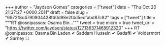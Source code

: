 
+++
author = "Jaydson Gomes"
categories = ["tweet"]
date = "Thu Oct 20 21:37:27 +0000 2011"
draft = false
slug = "6972f8c4790804428f40d98e2f4d5ecfabd87c82"
tags = ["tweet"]
title = """RT @osnipassos: Osama Bin..."""
tweet = true
micro = true
tweet_url = "https://twitter.com/jaydson/status/127136371465912320"
+++
RT @osnipassos: Osama Bin Laden ✔ 
Saddam Hussein ✔ 
Gadaffi ✔ 
Voldermort ✔ 
Sarney ☐
